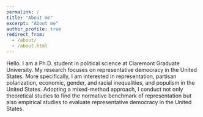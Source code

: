 ```yaml
---
permalink: /
title: "About me"
excerpt: "About me"
author_profile: true
redirect_from: 
  - /about/
  - /about.html
---
```


Hello. I am a Ph.D. student in political science at Claremont Graduate University. My research focuses on representative democracy in the United States. More specifically, I am interested in representation, partisan polarization, economic, gender, and racial inequalities, and populism in the United States. Adopting a mixed-method approach, I conduct not only theoretical studies to find the normative benchmark of representation but also empirical studies to evaluate representative democracy in the United States.
